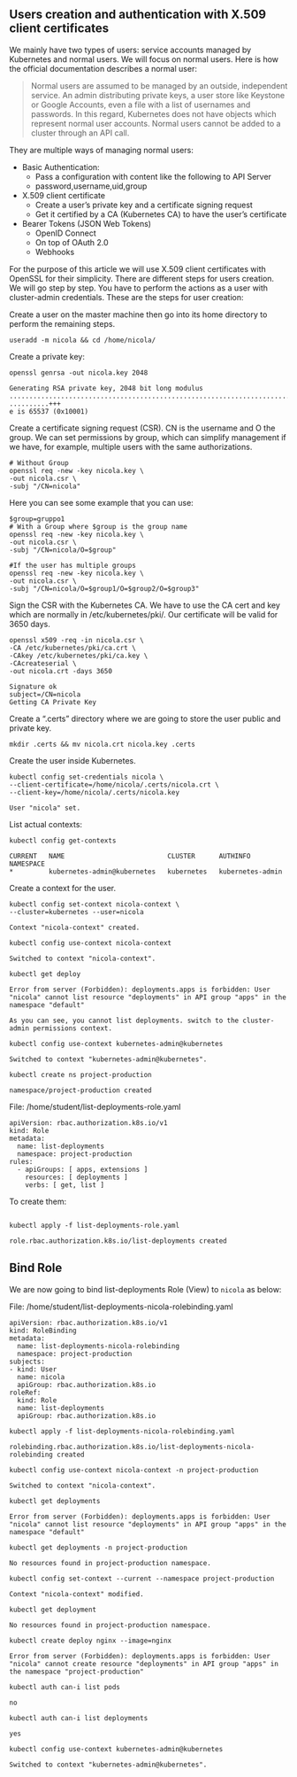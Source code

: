 ## Users creation and authentication with X.509 client certificates

We mainly have two types of users: service accounts managed by Kubernetes and normal users. We will focus on normal users. Here is how the official documentation describes a normal user:

> Normal users are assumed to be managed by an outside, independent service. An admin distributing private keys, a user store like Keystone or Google Accounts, even a file with a list of usernames and passwords. In this regard, Kubernetes does not have objects which represent normal user accounts. Normal users cannot be added to a cluster through an API call.

They are multiple ways of managing normal users:

- Basic Authentication:
  - Pass a configuration with content like the following to API Server
  - password,username,uid,group
- X.509 client certificate
  - Create a user’s private key and a certificate signing request
  - Get it certified by a CA (Kubernetes CA) to have the user’s certificate
- Bearer Tokens (JSON Web Tokens)
  - OpenID Connect
  - On top of OAuth 2.0
  - Webhooks

For the purpose of this article we will use X.509 client certificates with OpenSSL for their simplicity. There are different steps for users creation. We will go step by step. You have to perform the actions as a user with cluster-admin credentials. These are the steps for user creation:


Create a user on the master machine then go into its home directory to perform the remaining steps.

```
useradd -m nicola && cd /home/nicola/
```

Create a private key:

```
openssl genrsa -out nicola.key 2048
```
```
Generating RSA private key, 2048 bit long modulus
................................................................................................+++
..........+++
e is 65537 (0x10001)
```

Create a certificate signing request (CSR). CN is the username and O the group. We can set permissions by group, which can simplify management if we have, for example, multiple users with the same authorizations.

```
# Without Group
openssl req -new -key nicola.key \
-out nicola.csr \
-subj "/CN=nicola"
```
Here you can see some example that you can use:
```
$group=gruppo1
# With a Group where $group is the group name
openssl req -new -key nicola.key \
-out nicola.csr \
-subj "/CN=nicola/O=$group"

#If the user has multiple groups
openssl req -new -key nicola.key \
-out nicola.csr \
-subj "/CN=nicola/O=$group1/O=$group2/O=$group3"
```

Sign the CSR with the Kubernetes CA. We have to use the CA cert and key which are normally in /etc/kubernetes/pki/. Our certificate will be valid for 3650 days.

```
openssl x509 -req -in nicola.csr \
-CA /etc/kubernetes/pki/ca.crt \
-CAkey /etc/kubernetes/pki/ca.key \
-CAcreateserial \
-out nicola.crt -days 3650
```
```
Signature ok
subject=/CN=nicola
Getting CA Private Key
```

Create a “.certs” directory where we are going to store the user public and private key.

```
mkdir .certs && mv nicola.crt nicola.key .certs
```

Create the user inside Kubernetes.

```
kubectl config set-credentials nicola \
--client-certificate=/home/nicola/.certs/nicola.crt \
--client-key=/home/nicola/.certs/nicola.key
```
```
User "nicola" set.
```

List actual contexts:
```
kubectl config get-contexts
```
```
CURRENT   NAME                          CLUSTER      AUTHINFO           NAMESPACE
*         kubernetes-admin@kubernetes   kubernetes   kubernetes-admin
```

Create a context for the user.

```
kubectl config set-context nicola-context \
--cluster=kubernetes --user=nicola
```
```
Context "nicola-context" created.
```

```
kubectl config use-context nicola-context
```
```
Switched to context "nicola-context".
```

```
kubectl get deploy
```
```
Error from server (Forbidden): deployments.apps is forbidden: User "nicola" cannot list resource "deployments" in API group "apps" in the namespace "default"

As you can see, you cannot list deployments. switch to the cluster-admin permissions context.
```

```
kubectl config use-context kubernetes-admin@kubernetes
```
```
Switched to context "kubernetes-admin@kubernetes".
```

```
kubectl create ns project-production
```
```
namespace/project-production created
```

File: /home/student/list-deployments-role.yaml

```
apiVersion: rbac.authorization.k8s.io/v1
kind: Role
metadata:
  name: list-deployments
  namespace: project-production
rules:
  - apiGroups: [ apps, extensions ]
    resources: [ deployments ]
    verbs: [ get, list ]
```

To create them:
```

kubectl apply -f list-deployments-role.yaml
```
```
role.rbac.authorization.k8s.io/list-deployments created
```

## Bind Role

We are now going to bind list-deployments Role (View) to `nicola` as below:

File: /home/student/list-deployments-nicola-rolebinding.yaml


```
apiVersion: rbac.authorization.k8s.io/v1
kind: RoleBinding
metadata:
  name: list-deployments-nicola-rolebinding
  namespace: project-production  
subjects:
- kind: User
  name: nicola
  apiGroup: rbac.authorization.k8s.io
roleRef:
  kind: Role
  name: list-deployments
  apiGroup: rbac.authorization.k8s.io
```

```
kubectl apply -f list-deployments-nicola-rolebinding.yaml
```
```
rolebinding.rbac.authorization.k8s.io/list-deployments-nicola-rolebinding created
```

```
kubectl config use-context nicola-context -n project-production
```
```
Switched to context "nicola-context".
```

```
kubectl get deployments

```
```
Error from server (Forbidden): deployments.apps is forbidden: User "nicola" cannot list resource "deployments" in API group "apps" in the namespace "default"
```

```
kubectl get deployments -n project-production
```
```
No resources found in project-production namespace.
```

```
kubectl config set-context --current --namespace project-production
```
```
Context "nicola-context" modified.
```

```
kubectl get deployment
```
```
No resources found in project-production namespace.
```

```
kubectl create deploy nginx --image=nginx
```
```
Error from server (Forbidden): deployments.apps is forbidden: User "nicola" cannot create resource "deployments" in API group "apps" in the namespace "project-production"
```

```
kubectl auth can-i list pods
```

```
no
```

```
kubectl auth can-i list deployments
```
```
yes
```

```
kubectl config use-context kubernetes-admin@kubernetes
```
```
Switched to context "kubernetes-admin@kubernetes".
```
